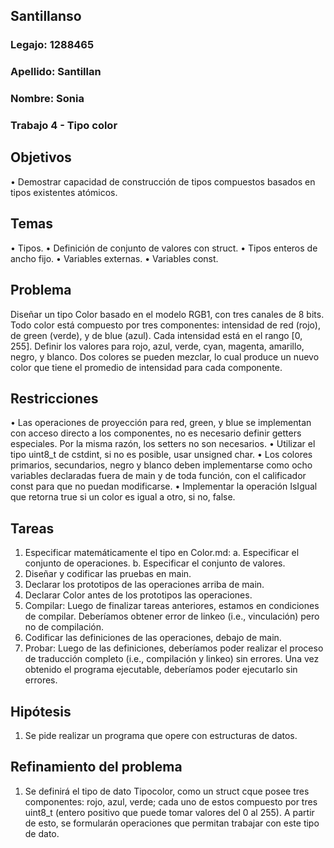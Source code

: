 ## Santillanso
### Legajo: 1288465
### Apellido: Santillan
### Nombre: Sonia
### Trabajo 4 - Tipo color
## Objetivos
• Demostrar capacidad de construcción de tipos compuestos basados en tipos
existentes atómicos.
## Temas
• Tipos.
• Definición de conjunto de valores con struct.
• Tipos enteros de ancho fijo.
• Variables externas.
• Variables const.
## Problema
Diseñar un tipo Color basado en el modelo RGB1, con tres canales de 8 bits.
Todo color está compuesto por tres componentes: intensidad de red (rojo), de
green (verde), y de blue (azul). Cada intensidad está en el rango [0, 255]. Definir
los valores para rojo, azul, verde, cyan, magenta, amarillo, negro, y blanco. Dos
colores se pueden mezclar, lo cual produce un nuevo color que tiene el promedio
de intensidad para cada componente.
## Restricciones
• Las operaciones de proyección para red, green, y blue se implementan con
acceso directo a los componentes, no es necesario definir getters especiales.
Por la misma razón, los setters no son necesarios.
• Utilizar el tipo uint8_t de cstdint, si no es posible, usar unsigned char.
• Los colores primarios, secundarios, negro y blanco deben implementarse
como ocho variables declaradas fuera de main y de toda función, con el
calificador const para que no puedan modificarse.
• Implementar la operación IsIgual que retorna true si un color es igual a otro,
si no, false.
## Tareas
1. Especificar matemáticamente el tipo en Color.md:
a. Especificar el conjunto de operaciones.
b. Especificar el conjunto de valores.
2. Diseñar y codificar las pruebas en main.
3. Declarar los prototipos de las operaciones arriba de main.
4. Declarar Color antes de los prototipos las operaciones.
5. Compilar: Luego de finalizar tareas anteriores, estamos en condiciones de
compilar. Deberíamos obtener error de linkeo (i.e., vinculación) pero no de
compilación.
6. Codificar las definiciones de las operaciones, debajo de main.
7. Probar: Luego de las definiciones, deberíamos poder realizar el proceso de
traducción completo (i.e., compilación y linkeo) sin errores. Una vez obtenido
el programa ejecutable, deberíamos poder ejecutarlo sin errores.
## Hipótesis
1. Se pide realizar un programa que opere con estructuras de datos.
## Refinamiento del problema
1. Se definirá el tipo de dato Tipocolor, como un struct cque posee tres componentes: rojo, azul, verde; cada uno de estos compuesto por tres uint8_t (entero positivo que puede tomar valores del 0 al 255). A partir de esto, se formularán operaciones que permitan trabajar con este tipo de dato. 
